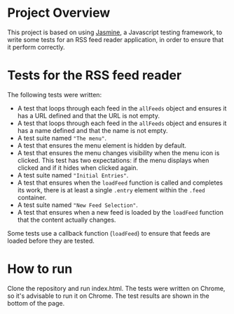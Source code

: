 # Project Overview

This project is based on using [Jasmine](http://jasmine.github.io/), a Javascript testing framework, to write some tests for an RSS feed reader application, in order to ensure that it perform correctly.


# Tests for the RSS feed reader

The following tests were written:

- A test that loops through each feed in the `allFeeds` object and ensures it has a URL defined and that the URL is not empty.
- A test that loops through each feed in the `allFeeds` object and ensures it has a name defined and that the name is not empty.
- A test suite named `"The menu"`.
- A test that ensures the menu element is hidden by default.
- A test that ensures the menu changes visibility when the menu icon is clicked. This test has two expectations: if the menu displays when clicked and if it hides when clicked again.
- A test suite named `"Initial Entries"`.
- A test that ensures when the `loadFeed` function is called and completes its work, there is at least a single `.entry` element within the `.feed` container.
- A test suite named `"New Feed Selection"`.
- A test that ensures when a new feed is loaded by the `loadFeed` function that the content actually changes.
 
 Some tests use a callback function (`loadFeed`) to ensure that feeds are loaded before they are tested.

# How to run

Clone the repository and run index.html. 
The tests were written on Chrome, so it's advisable to run it on Chrome.
The test results are shown in the bottom of the page.
